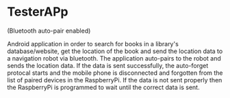 # TesterAPp
(Bluetooth auto-pair enabled)

Android application in order to search for books in a library's database/website, get the location of the book and send the location data to a navigation robot via bluetooth.
The application auto-pairs to the robot and sends the location data. If the data is sent successfully, the auto-forget protocal starts and the mobile phone is disconnected and forgotten from the list of paired devices in the RaspberryPi. 
If the data is not sent properly then the RaspberryPi is programmed to wait until the correct data is sent.
